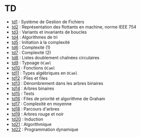 # TD

* [td1](https://cahier-de-prepa.fr/mp2i-pv/download?id=1188) : Système de Gestion de Fichiers
* [td2](https://cahier-de-prepa.fr/mp2i-pv/download?id=1216) :
  Représentation des flottants en machine, norme IEEE 754
* [td3](https://cahier-de-prepa.fr/mp2i-pv/download?id=1232) : Variants et invariants de boucles
* [td4](https://cahier-de-prepa.fr/mp2i-pv/download?id=1246) : Algorithmes de tri
* [td5](https://cahier-de-prepa.fr/mp2i-pv/download?id=1305) : Initiation
  à la complexité
* [td6](https://cahier-de-prepa.fr/mp2i-pv/download?id=1306) : Complexité (1)
* [td7](https://cahier-de-prepa.fr/mp2i-pv/download?id=1316) : Complexité
  (2)
* [td8](https://cahier-de-prepa.fr/mp2i-pv/download?id=1462) : Listes
  doublement chaînées circulaires
* [td9](https://cahier-de-prepa.fr/mp2i-pv/download?id=1461) : Typoage `OCaml`
* [td10](https://cahier-de-prepa.fr/mp2i-pv/download?id=1463) : Fonctions `OCaml`
* [td11](https://cahier-de-prepa.fr/mp2i-pv/download?id=1464) : Types
  algébriques en `OCaml`
* [td12](https://cahier-de-prepa.fr/mp2i-pv/download?id=1465) : Piles et files
* [td13](https://cahier-de-prepa.fr/mp2i-pv/download?id=1466) :
  Dénombrement dans les arbres binaires
* [td14](https://cahier-de-prepa.fr/mp2i-pv/download?id=1468) : Arbres binaires
* [td15](https://cahier-de-prepa.fr/mp2i-pv/download?id=1469) : Tests
* [td16](https://cahier-de-prepa.fr/mp2i-pv/download?id=1470) : Files de
  priorité et algorithme de Graham
* [td17](https://cahier-de-prepa.fr/mp2i-pv/download?id=1513) :
  Complexité en moyenne
* [td18](https://cahier-de-prepa.fr/mp2i-pv/download?id=1514) :
  Parcours d'arbres
* [td19](https://cahier-de-prepa.fr/mp2i-pv/download?id=1760) :
  Arbres rouge et noir
* [td20](https://cahier-de-prepa.fr/mp2i-pv/download?id=1761) :
  Induction
* [td21](https://cahier-de-prepa.fr/mp2i-pv/download?id=1762) :
  Algorithmique
* [td22](https://cahier-de-prepa.fr/mp2i-pv/download?id=1763) :
  Programmation dynamique
